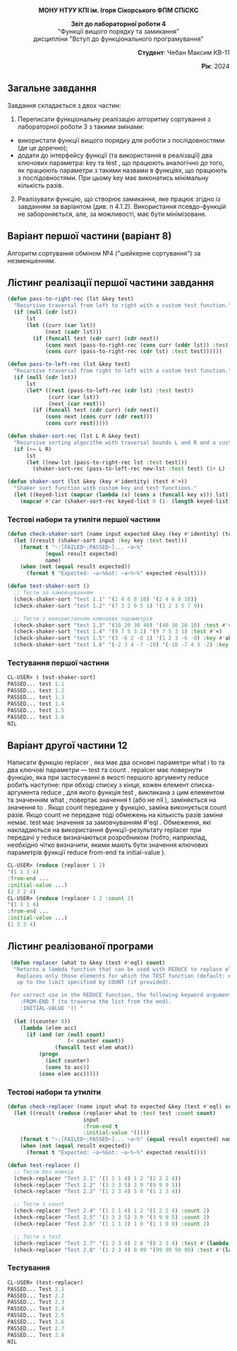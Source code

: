 <p align="center"><b>МОНУ НТУУ КПІ ім. Ігоря Сікорського ФПМ СПіСКС</b></p>
<p align="center">
<b>Звіт до лабораторної роботи 4</b><br/>
"Функції вищого порядку та замикання"<br/>
дисципліни "Вступ до функціонального програмування"
</p>

<p align="right"> 
<b>Студент</b>: 
 Чебан Максим КВ-11</p>

<p align="right"><b>Рік</b>: 2024</p>

## Загальне завдання
Завдання складається з двох частин:
1. Переписати функціональну реалізацію алгоритму сортування з лабораторної
роботи 3 з такими змінами:
- використати функції вищого порядку для роботи з послідовностями (де це
доречно);
- додати до інтерфейсу функції (та використання в реалізації) два ключових
параметра: key та test , що працюють аналогічно до того, як працюють
параметри з такими назвами в функціях, що працюють з послідовностями. При
цьому key має виконатись мінімальну кількість разів.
2. Реалізувати функцію, що створює замикання, яке працює згідно із завданням за
варіантом (див. п 4.1.2). Використання псевдо-функцій не забороняється, але, за
можливості, має бути мінімізоване.

## Варіант першої частини (варіант 8)
Алгоритм сортування обміном №4 ("шейкерне сортування") за незменшенням.

## Лістинг реалізації першої частини завдання
```lisp
(defun pass-to-right-rec (lst &key test)
  "Recursive traversal from left to right with a custom test function."
  (if (null (cdr lst))
      lst
      (let ((curr (car lst))
            (next (cadr lst)))
        (if (funcall test (cdr curr) (cdr next))
            (cons next (pass-to-right-rec (cons curr (cddr lst)) :test test))
            (cons curr (pass-to-right-rec (cdr lst) :test test))))))

(defun pass-to-left-rec (lst &key test)
  "Recursive traversal from right to left with a custom test function."
  (if (null (cdr lst))
      lst
      (let* ((rest (pass-to-left-rec (cdr lst) :test test))
             (curr (car lst))
             (next (car rest)))
        (if (funcall test (cdr curr) (cdr next))
            (cons next (cons curr (cdr rest)))
            (cons curr rest)))))

(defun shaker-sort-rec (lst L R &key test)
  "Recursive sorting algorithm with traversal bounds L and R and a custom test function."
  (if (>= L R)
      lst
      (let ((new-lst (pass-to-right-rec lst :test test)))
        (shaker-sort-rec (pass-to-left-rec new-lst :test test) (1+ L) (1- R) :test test))))

(defun shaker-sort (lst &key (key #'identity) (test #'>))
  "Shaker sort function with custom key and test functions."
  (let ((keyed-list (mapcar (lambda (x) (cons x (funcall key x))) lst)))
    (mapcar #'car (shaker-sort-rec keyed-list 0 (1- (length keyed-list)) :test test))))
```
### Тестові набори та утиліти першої частини
```lisp
(defun check-shaker-sort (name input expected &key (key #'identity) (test #'>))
  (let ((result (shaker-sort input :key key :test test)))
    (format t "~:[FAILED~;PASSED~]... ~a~%" 
            (equal result expected) 
            name)
    (when (not (equal result expected))
      (format t "Expected: ~a~%Got: ~a~%~%" expected result))))

(defun test-shaker-sort ()
  ;; Тести за замовчуванням
  (check-shaker-sort "test 1.1" '(2 4 6 8 10) '(2 4 6 8 10))
  (check-shaker-sort "test 1.2" '(7 3 2 9 5 1) '(1 2 3 5 7 9))

  ;; Тести з використанням ключових параметрів
  (check-shaker-sort "test 1.3" '(10 20 30 40) '(40 30 20 10) :test #'<)
  (check-shaker-sort "test 1.4" '(9 7 5 3 1) '(9 7 5 3 1) :test #'<)
  (check-shaker-sort "test 1.5" '(3 -6 2 -8 1) '(1 2 3 -6 -8) :key #'abs)
  (check-shaker-sort "test 1.6" '(-2 3 4 -7 -10) '(-10 -7 4 3 -2) :key #'abs :test #'<))
```
### Тестування першої частини
```lisp
CL-USER> ( test-shaker-sort)
PASSED... test 1.1
PASSED... test 1.2
PASSED... test 1.3
PASSED... test 1.4
PASSED... test 1.5
PASSED... test 1.6
NIL
```
## Варіант другої частини 12
Написати функцію replacer , яка має два основні параметри what і to та два
ключові параметри — test та count . repalcer має повернути функцію, яка при
застосуванні в якості першого аргументу reduce робить наступне: при обході списку з
кінця, кожен елемент списка-аргумента reduce , для якого функція test , викликана з
цим елементом та значенням what , повертає значення t (або не nil ), заміняється
на значення to . Якщо count передане у функцію, заміна виконується count разів.
Якщо count не передане тоді обмежень на кількість разів заміни немає. test має
значення за замовчуванням #'eql . Обмеження, які накладаються на використання
функції-результату replacer при передачі у reduce визначаються розробником (тобто,
наприклад, необхідно чітко визначити, якими мають бути значення ключових параметрів
функції reduce from-end та initial-value ).

```lisp
CL-USER> (reduce (replacer 1 2)
'(1 1 1 4)
:from-end ...
:initial-value ...)
(2 2 2 4)
CL-USER> (reduce (replacer 1 2 :count 2)
'(1 1 1 4)
:from-end ...
:initial-value ...)
(1 2 2 4)
```
## Лістинг реалізованої програми
```lisp
 (defun replacer (what to &key (test #'eql) count)
  "Returns a lambda function that can be used with REDUCE to replace elements (WHAT -> TO) in a list, traversing it from the end.
   Replaces only those elements for which the TEST function (default: #'EQL) returns true,
   up to the limit specified by COUNT (if provided).

 For correct use in the REDUCE function, the following keyword arguments must be specified:
    :FROM-END T (to traverse the list from the end).
    :INITIAL-VALUE '() "
  
  (let ((counter 0))
    (lambda (elem acc)
      (if (and (or (null count)
                   (< counter count))
               (funcall test elem what))
          (progn
            (incf counter)
            (cons to acc))  
          (cons elem acc))))) 
```
### Тестові набори та утиліти
```lisp
(defun check-replacer (name input what to expected &key (test #'eql) count)
  (let ((result (reduce (replacer what to :test test :count count)
                        input
                        :from-end t
                        :initial-value '())))
    (format t "~:[FAILED~;PASSED~]... ~a~%" (equal result expected) name)
    (when (not (equal result expected))
      (format t "Expected: ~a~%Got: ~a~%~%" expected result))))

(defun test-replacer ()
  ;; Тести без ключів
  (check-replacer "Test 2.1" '(1 1 1 4) 1 2 '(2 2 2 4))
  (check-replacer "Test 2.2" '(3 3 3 5) 3 9 '(9 9 9 5))
  (check-replacer "Test 2.3" '(1 2 3 4) 5 0 '(1 2 3 4))

  ;; Тести з count
  (check-replacer "Test 2.4" '(1 1 1 4) 1 2 '(1 2 2 4) :count 2)
  (check-replacer "Test 2.5" '(3 3 3 5) 3 9 '(3 9 9 5) :count 2)
  (check-replacer "Test 2.6" '(1 1 1 1) 1 0 '(1 1 0 0) :count 2)

  ;; Тести з test
  (check-replacer "Test 2.7" '(1 2 3 4) 2 8 '(8 2 3 4) :test #'(lambda (x y) (< x y))) 
  (check-replacer "Test 2.8" '(1 2 3 4) 0 99 '(99 99 99 99) :test #'(lambda (x y) t)))

```
### Тестування
```lisp
CL-USER> (test-replacer)
PASSED... Test 2.1
PASSED... Test 2.2
PASSED... Test 2.3
PASSED... Test 2.4
PASSED... Test 2.5
PASSED... Test 2.6
PASSED... Test 2.7
PASSED... Test 2.8
NIL
```



